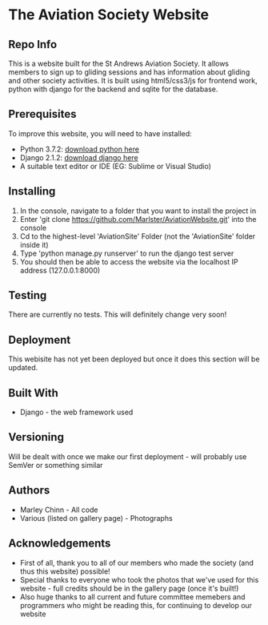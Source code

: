 The Aviation Society Website
=======

## Repo Info

This is a website built for the St Andrews Aviation Society.
It allows members to sign up to gliding sessions and has information about gliding and other society activities.
It is built using html5/css3/js for frontend work, python with django for the backend and sqlite for the database.

## Prerequisites

To improve this website, you will need to have installed:

  * Python 3.7.2: [download python here][py]
  * Django 2.1.2: [download django here][dj]
  * A suitable text editor or IDE (EG: Sublime or Visual Studio)

  [py]: https://www.python.org/downloads/
  [dj]: https://www.djangoproject.com/download/

## Installing

  1. In the console, navigate to a folder that you want to install the project in
  2. Enter 'git clone https://github.com/Marlster/AviationWebsite.git' into the console
  3. Cd to the highest-level 'AviationSite' Folder (not the 'AviationSite' folder inside it)
  4. Type 'python manage.py runserver' to run the django test server
  5. You should then be able to access the website via the localhost IP address (127.0.0.1:8000)

## Testing

There are currently no tests. This will definitely change very soon!

## Deployment

This webisite has not yet been deployed but once it does this section will be updated.

## Built With

  * Django - the web framework used

## Versioning

Will be dealt with once we make our first deployment - will probably use SemVer or something similar

## Authors

  * Marley Chinn - All code
  * Various (listed on gallery page) - Photographs

## Acknowledgements

  * First of all, thank you to all of our members who made the society (and thus this website) possible!
  * Special thanks to everyone who took the photos that we've used for this website - full credits should be in the gallery page (once it's built!)
  * Also huge thanks to all current and future committee memebers and programmers who might be reading this, for continuing to develop our website

